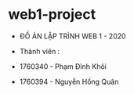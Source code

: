 # web1-project
* ĐỒ ÁN LẬP TRÌNH WEB 1 - 2020

* Thành viên : 

* 1760340 - Phạm Đình Khôi

* 1760394 - Nguyễn Hồng Quân

